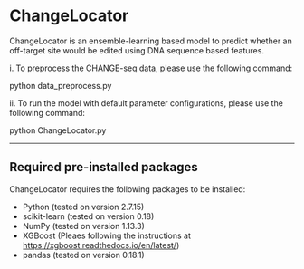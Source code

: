 # ChangeLocator
ChangeLocator is an ensemble-learning based model to predict whether an off-target site would be edited using DNA sequence based features.

i. To preprocess the CHANGE-seq data, please use the following command:

python data_preprocess.py

ii. To run the model with default parameter configurations, please use the following command:

python ChangeLocator.py

************************************************************************************
## Required pre-installed packages
ChangeLocator requires the following packages to be installed:
- Python (tested on version 2.7.15)
- scikit-learn (tested on version 0.18)
- NumPy (tested on version 1.13.3)
- XGBoost (Pleaes following the instructions at https://xgboost.readthedocs.io/en/latest/)
- pandas (tested on version 0.18.1)
